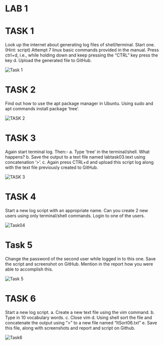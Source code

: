 # LAB 1

# TASK 1 
Look up the internet about generating log files of shell/terminal. Start one. (Hint: script)
Attempt 7 linux basic commands provided in the manual. Press ctrl+d, i.e., while holding
down and keep pressing the “CTRL” key press the key d. Upload the generated file to
GitHub.


![Task 1](https://user-images.githubusercontent.com/123716596/217604534-4cb201d3-b6aa-4e54-8f65-281eec6fb64b.png)

# TASK 2
Find out how to use the apt package manager in Ubuntu. Using sudo and apt commands
install package ‘tree’.

![TASK 2](https://user-images.githubusercontent.com/123716596/217605596-b2c024b5-8753-4ab0-9457-7b785b290924.PNG)

# TASK 3
Again start terminal log. Then:-
a. Type ‘tree’ in the terminal/shell. What happens?
b. Save the output to a text file named labtask03.text using concatenation ‘&gt;’.
c. Again press CTRL+d and upload this script log along with the text file previously
created to GitHub.

![TASK 3](https://user-images.githubusercontent.com/123716596/217606560-aeaa93d5-8d1b-4627-bc0b-8a59e41b6f38.PNG)

# TASK 4
Start a new log script with an appropriate name. Can you create 2 new users using only
terminal/shell commands. Login to one of the users.

![Task04](https://user-images.githubusercontent.com/123716596/217614226-11e68f3f-cba9-4c23-84cf-bfa72930ee25.PNG)


# Task 5
Change the password of the second user while logged in to this one.
Save the script and screenshot on GitHub. Mention in the report how you were able to
accomplish this.

![Task 5](https://user-images.githubusercontent.com/123716596/217616877-04de04d9-240b-4729-95c1-72aff72a6f53.PNG)

# TASK 6
Start a new log script.
a. Create a new text file using the vim command.
b. Type in 10 vocabulary words.
c. Close vim
d. Using shell sort the file and concatenate the output using “&gt;” to a new file named
“ltSort06.txt”
e. Save this file, along with screenshots and report and script on Github.



![Task6](https://user-images.githubusercontent.com/123716596/217618550-80ba4bdb-4b05-4ae2-9fe8-666ab1f24121.PNG)



